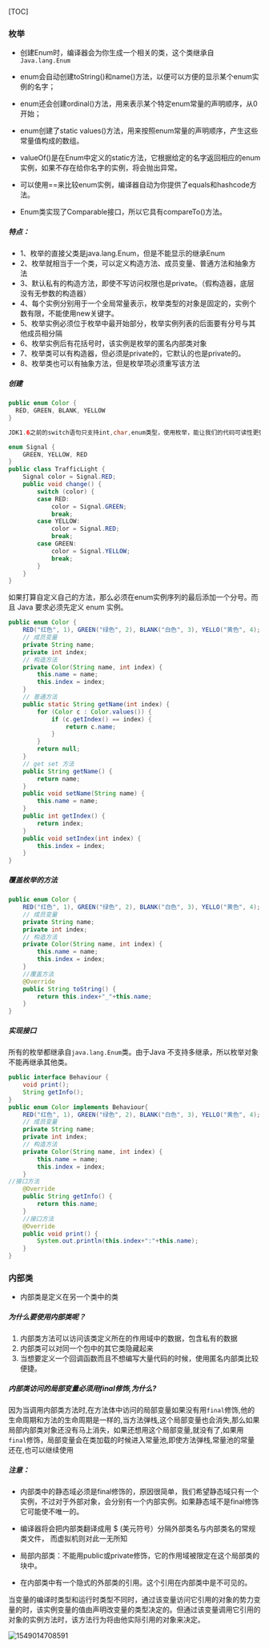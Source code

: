 

[TOC]



### 枚举  

- 创建Enum时，编译器会为你生成一个相关的类，这个类继承自`Java.lang.Enum`

- enum会自动创建toString()和name()方法，以便可以方便的显示某个enum实例的名字；
- enum还会创建ordinal()方法，用来表示某个特定enum常量的声明顺序，从0开始；
- enum创建了static values()方法，用来按照enum常量的声明顺序，产生这些常量值构成的数组。
- valueOf()是在Enum中定义的static方法，它根据给定的名字返回相应的enum实例，如果不存在给你名字的实例，将会抛出异常。
- 可以使用==来比较enum实例，编译器自动为你提供了equals和hashcode方法。
- Enum类实现了Comparable接口，所以它具有compareTo()方法。

##### 特点：

- 1、枚举的直接父类是java.lang.Enum，但是不能显示的继承Enum
- 2、枚举就相当于一个类，可以定义构造方法、成员变量、普通方法和抽象方法
- 3、默认私有的构造方法，即使不写访问权限也是private。（假构造器，底层没有无参数的构造器）
- 4、每个实例分别用于一个全局常量表示，枚举类型的对象是固定的，实例个数有限，不能使用new关键字。
- 5、枚举实例必须位于枚举中最开始部分，枚举实例列表的后面要有分号与其他成员相分隔
- 6、枚举实例后有花括号时，该实例是枚举的匿名内部类对象
- 7、枚举类可以有构造器，但必须是private的，它默认的也是private的。
- 8、枚举类也可以有抽象方法，但是枚举项必须重写该方法

##### 创建

```java
public enum Color {  
  RED, GREEN, BLANK, YELLOW  
}
```

```java
JDK1.6之前的switch语句只支持int,char,enum类型，使用枚举，能让我们的代码可读性更强。

enum Signal {  
    GREEN, YELLOW, RED  
}  
public class TrafficLight {  
    Signal color = Signal.RED;  
    public void change() {  
        switch (color) {  
        case RED:  
            color = Signal.GREEN;  
            break;  
        case YELLOW:  
            color = Signal.RED;  
            break;  
        case GREEN:  
            color = Signal.YELLOW;  
            break;  
        }  
    }  
}
```

如果打算自定义自己的方法，那么必须在enum实例序列的最后添加一个分号。而且 Java 要求必须先定义 enum 实例。

```java
public enum Color {  
    RED("红色", 1), GREEN("绿色", 2), BLANK("白色", 3), YELLO("黄色", 4);  
    // 成员变量  
    private String name;  
    private int index;  
    // 构造方法  
    private Color(String name, int index) {  
        this.name = name;  
        this.index = index;  
    }  
    // 普通方法  
    public static String getName(int index) {  
        for (Color c : Color.values()) {  
            if (c.getIndex() == index) {  
                return c.name;  
            }  
        }  
        return null;  
    }  
    // get set 方法  
    public String getName() {  
        return name;  
    }  
    public void setName(String name) {  
        this.name = name;  
    }  
    public int getIndex() {  
        return index;  
    }  
    public void setIndex(int index) {  
        this.index = index;  
    }  
}
```

##### 覆盖枚举的方法

```java
public enum Color {  
    RED("红色", 1), GREEN("绿色", 2), BLANK("白色", 3), YELLO("黄色", 4);  
    // 成员变量  
    private String name;  
    private int index;  
    // 构造方法  
    private Color(String name, int index) {  
        this.name = name;  
        this.index = index;  
    }  
    //覆盖方法  
    @Override  
    public String toString() {  
        return this.index+"_"+this.name;  
    }  
}
```

##### 实现接口

所有的枚举都继承自`java.lang.Enum`类。由于Java 不支持多继承，所以枚举对象不能再继承其他类。 

```java
public interface Behaviour {  
    void print();  
    String getInfo();  
}  
public enum Color implements Behaviour{  
    RED("红色", 1), GREEN("绿色", 2), BLANK("白色", 3), YELLO("黄色", 4);  
    // 成员变量  
    private String name;  
    private int index;  
    // 构造方法  
    private Color(String name, int index) {  
        this.name = name;  
        this.index = index;  
    }  
//接口方法  
    @Override  
    public String getInfo() {  
        return this.name;  
    }  
    //接口方法  
    @Override  
    public void print() {  
        System.out.println(this.index+":"+this.name);  
    }  
}
```

### 内部类

- 内部类是定义在另一个类中的类

##### 为什么要使用内部类呢？

1. 内部类方法可以访问该类定义所在的作用域中的数据，包含私有的数据
2. 内部类可以对同一个包中的其它类隐藏起来
3. 当想要定义一个回调函数而且不想编写大量代码的时候，使用匿名内部类比较便捷。



##### 内部类访问的局部变量必须用final修饰,为什么?

​	因为当调用内部类方法时,在方法体中访问的局部变量如果没有用`final`修饰,他的生命周期和方法的生命周期是一样的,当方法弹栈,这个局部变量也会消失,那么如果局部内部类对象还没有马上消失，如果还想用这个局部变量,就没有了,如果用`final`修饰，局部变量会在类加载的时候进入常量池,即使方法弹栈,常量池的常量还在,也可以继续使用

##### 注意：

- 内部类中的静态域必须是final修饰的，原因很简单，我们希望静态域只有一个实例，不过对于外部对象，会分别有一个内部实例。如果静态域不是final修饰它可能使不唯一的。

- 编译器将会把内部类翻译成用 $ (美元符号）分隔外部类名与内部类名的常规类文件， 而虚拟机则对此一无所知

- 局部内部类：不能用public或private修饰，它的作用域被限定在这个局部类的块中。
- 在内部类中有一个隐式的外部类的引用。这个引用在内部类中是不可见的。



当变量的编译时类型和运行时类型不同时，通过该变量访问它引用的对象的势力变量的时，该实例变量的值由声明改变量的类型决定的。但通过该变量调用它引用的对象的实例方法时，该方法行为将由他实际引用的对象来决定。

![1549014708591](C:\Users\maxu1\Desktop\MX-Notes\notes\1549014708591.png)

